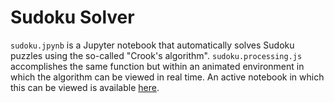 # Sudoku Solver
`sudoku.jpynb` is a Jupyter notebook that automatically solves Sudoku puzzles using the so-called "Crook's algorithm".
`sudoku.processing.js` accomplishes the same function but within an animated environment in which the algorithm can be viewed in real time. An active notebook in which this can be viewed is available [here](https://www.khanacademy.org/computer-programming/graphssudoku-solver/5246379055415296).
